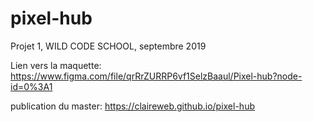 # pixel-hub
Projet 1, WILD CODE SCHOOL, septembre 2019

Lien vers la maquette: https://www.figma.com/file/qrRrZURRP6vf1SelzBaaul/Pixel-hub?node-id=0%3A1

publication du master: https://claireweb.github.io/pixel-hub
